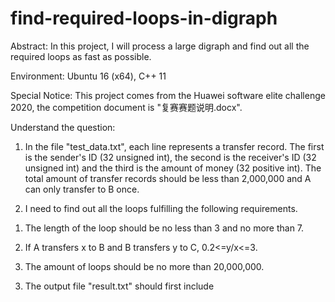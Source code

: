 # find-required-loops-in-digraph
Abstract: In this project, I will process a large digraph and find out all the required loops as fast as possible.

Environment: Ubuntu 16 (x64), C++ 11

Special Notice: This project comes from the Huawei software elite challenge 2020, the competition document is "复赛赛题说明.docx".

Understand the question: 

1. In the file "test_data.txt", each line represents a transfer record. The first is the sender's ID (32 unsigned int), the second is the receiver's ID (32 unsigned int) and the third is the amount of money (32 positive int). The total amount of transfer records should be less than 2,000,000 and A can only transfer to B once. 

2. I need to find out all the loops fulfilling the following requirements. 

  1) The length of the loop should be no less than 3 and no more than 7. 
  
  2) If A transfers x to B and B transfers y to C, 0.2<=y/x<=3.
  
  3) The amount of loops should be no more than 20,000,000.
  
3. The output file "result.txt" should first include 
